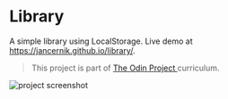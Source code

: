 # Library
A simple library using LocalStorage. Live demo at https://jancernik.github.io/library/.
>This project is part of [The Odin Project ](https://www.theodinproject.com/) curriculum.

![project screenshot](https://i.imgur.com/dYyMLgK.png)
